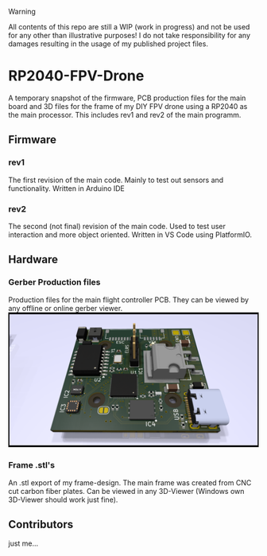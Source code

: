 > [!Warning]
> All contents of this repo are still a WIP (work in progress) and not be used for any other than illustrative purposes!
> I do not take responsibility for any damages resulting in the usage of my published project files.

# RP2040-FPV-Drone 

A temporary snapshot of the firmware, PCB production files for the main board and 3D files for the frame of my DIY FPV drone using a RP2040 as the main processor. This includes rev1 and rev2 of the main programm.

## Firmware
### rev1
The first revision of the main code. Mainly to test out sensors and functionality. Written in Arduino IDE
### rev2
The second (not final) revision of the main code. Used to test user interaction and more object oriented. Written in VS Code using PlatformIO.

## Hardware
### Gerber Production files
Production files for the main flight controller PCB. They can be viewed by any offline or online gerber viewer.
![A KiCad render of the board](https://github.com/l0rdl4nx/RP2040-FPV-Drone/blob/main/hardware/pictures/FC_Drone.png?raw=true)
### Frame .stl's
An .stl export of my frame-design. The main frame was created from CNC cut carbon fiber plates. Can be viewed in any 3D-Viewer (Windows own 3D-Viewer should work just fine).

## Contributors
just me...
